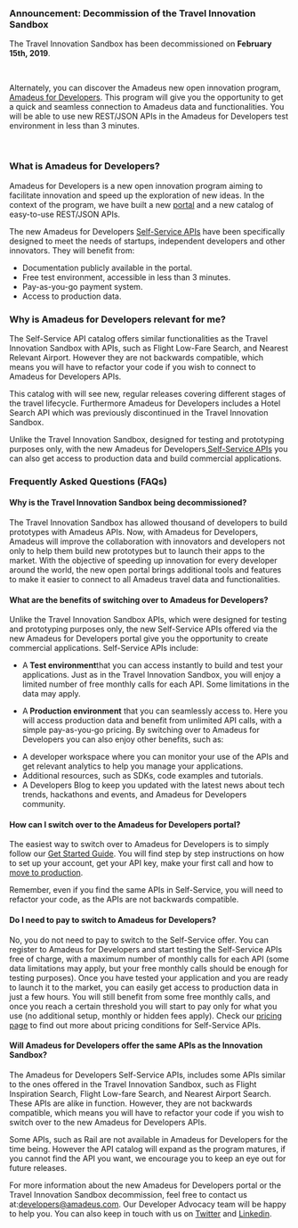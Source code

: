 <div class="about-block">
<h3>Announcement: Decommission of the Travel Innovation Sandbox</h3>

<p>The Travel Innovation Sandbox has been decommissioned on <b>February 15th, 2019</b>.</p>

<p>&nbsp;</p>

<p>Alternately, you can discover the Amadeus new open innovation program, <a href="https://developers.amadeus.com/">Amadeus for Developers</a>. This program will give you the opportunity to get a quick and seamless connection to Amadeus data and functionalities. You will be able to use new REST/JSON APIs in the Amadeus for Developers test environment in less than 3 minutes.</p>

<p>&nbsp;</p>

<h3>What is Amadeus for Developers?</h3>

<p>Amadeus for Developers is a new open innovation program aiming to facilitate innovation and speed up the exploration of new ideas. In the context of the program, we have built a new <a href="https://developers.amadeus.com/">portal</a> and a new catalog of easy-to-use REST/JSON APIs.</p>

<p>The new Amadeus for Developers <a href="https://developers.amadeus.com/self-service">Self-Service APIs</a> have been specifically designed to meet the needs of startups, independent developers and other innovators. They will benefit from:</p>

<ul>
	<li>Documentation publicly available in the portal.</li>
	<li>Free test environment, accessible in less than 3 minutes.</li>
	<li>Pay-as-you-go payment system.</li>
	<li>Access to production data.</li>
</ul>

<h3>Why is Amadeus for Developers relevant for me?</h3>

<p>The Self-Service API catalog offers similar functionalities as the Travel Innovation Sandbox with APIs, such as Flight Low-Fare Search, and Nearest Relevant Airport. However they are not backwards compatible, which means you will have to refactor your code if you wish to connect to Amadeus for Developers APIs.</p>

<p>This catalog with will see new, regular releases covering different stages of the travel lifecycle. Furthermore Amadeus for Developers includes a Hotel Search API which was previously discontinued in the Travel Innovation Sandbox.</p>

<p>Unlike the Travel Innovation Sandbox, designed for testing and prototyping purposes only, with the new Amadeus for Developers<a href="https://developers.amadeus.com/self-service"> Self-Service APIs</a> you can also get access to production data and build commercial applications.</p>

<h3>Frequently Asked Questions (FAQs)</h3>

<h4>Why is the Travel Innovation Sandbox being decommissioned?</h4>

<p>The Travel Innovation Sandbox has allowed thousand of developers to build prototypes with Amadeus APIs. Now, with Amadeus for Developers, Amadeus will improve the collaboration with innovators and developers not only to help them build new prototypes but to launch their apps to the market. With the objective of speeding up innovation for every developer around the world, the new open portal brings additional tools and features to make it easier to connect to all Amadeus travel data and functionalities.</p>

<h4>What are the benefits of switching over to Amadeus for Developers?</h4>

<p>Unlike the Travel Innovation Sandbox APIs, which were designed for testing and prototyping purposes only, the new Self-Service APIs offered via the new Amadeus for Developers portal give you the opportunity to create commercial applications. Self-Service APIs include:</p>

<ul>
	<li>
	<p>A<b> Test environment</b>that you can access instantly to build and test your applications. Just as in the Travel Innovation Sandbox, you will enjoy a limited number of free monthly calls for each API. Some limitations in the data may apply.</p>
	</li>
	<li>
	<p>A<b> Production environment</b> that you can seamlessly access to. Here you will access production data and benefit from unlimited API calls, with a simple pay-as-you-go pricing. By switching over to Amadeus for Developers you can also enjoy other benefits, such as:</p>
		<li>A developer workspace where you can monitor your use of the APIs and get relevant analytics to help you manage your applications.</li>
		<li>Additional resources, such as SDKs, code examples and tutorials.</li>
		<li>A Developers Blog to keep you updated with the latest news about tech trends, hackathons and events, and Amadeus for Developers community.</li>
</ul>

<h4>How can I switch over to the Amadeus for Developers portal?</h4>

<p>The easiest way to switch over to Amadeus for Developers is to simply follow our <a href="https://developers.amadeus.com/quick-start-guide">Get Started Guide</a>. You will find step by step instructions on how to set up your account, get your API key, make your first call and how to <a href="https://github.com/amadeus4dev/developer-guides/blob/master/guides/production.md">move to production</a>.</p>

<p>Remember, even if you find the same APIs in Self-Service, you will need to refactor your code, as the APIs are not backwards compatible.</p>

<h4>Do I need to pay to switch to Amadeus for Developers?</h4>

<p>No, you do not need to pay to switch to the Self-Service offer. You can register to Amadeus for Developers and start testing the Self-Service APIs free of charge, with a maximum number of monthly calls for each API (some data limitations may apply, but your free monthly calls should be enough for testing purposes). Once you have tested your application and you are ready to launch it to the market, you can easily get access to production data in just a few hours. You will still benefit from some free monthly calls, and once you reach a certain threshold you will start to pay only for what you use (no additional setup, monthly or hidden fees apply). Check our <a href="https://developers.amadeus.com/pricing">pricing page</a> to find out more about pricing conditions for Self-Service APIs.</p>

<h4>Will Amadeus for Developers offer the same APIs as the Innovation Sandbox?</h4>

<p>The Amadeus for Developers Self-Service APIs, includes some APIs similar to the ones offered in the Travel Innovation Sandbox, such as Flight Inspiration Search, Flight Low-fare Search, and Nearest Airport Search. These APIs are alike in function. However, they are not backwards compatible, which means you will have to refactor your code if you wish to switch over to the new Amadeus for Developers APIs.</p>

<p>Some APIs, such as Rail are not available in Amadeus for Developers for the time being. However the API catalog will expand as the program matures, if you cannot find the API you want, we encourage you to keep an eye out for future releases.</p>

<p>For more information about the new Amadeus for Developers portal or the Travel Innovation Sandbox decommission, feel free to contact us at:<a href="developers@amadeus.com">developers@amadeus.com</a>. Our Developer Advocacy team will be happy to help you. You can also keep in touch with us on <a href="https://twitter.com/amadeus4dev">Twitter</a> and <a href="https://www.linkedin.com/showcase/amadeus-for-developers/">Linkedin</a>.</p>
</div>
